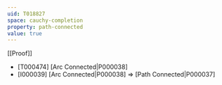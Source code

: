 ```yaml
---
uid: T018827
space: cauchy-completion
property: path-connected
value: true
---
```

[[Proof]]

* [T000474] [Arc Connected|P000038]
* [I000039] [Arc Connected|P000038] => [Path Connected|P000037]

